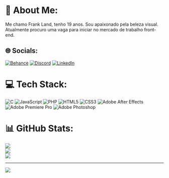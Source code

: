 # 💫 About Me:
Me chamo Frank Land, tenho 19 anos. Sou apaixonado pela beleza visual. <br>Atualmente procuro uma vaga para iniciar no mercado de trabalho front-end.


## 🌐 Socials:
[![Behance](https://img.shields.io/badge/Behance-1769ff?logo=behance&logoColor=white)](https://behance.net/frankland3) [![Discord](https://img.shields.io/badge/Discord-%237289DA.svg?logo=discord&logoColor=white)](htttps://discord.gg/land#9259) [![LinkedIn](https://img.shields.io/badge/LinkedIn-%230077B5.svg?logo=linkedin&logoColor=white)](https://linkedin.com/in/frank-land-b74354257) 

# 💻 Tech Stack:
![C](https://img.shields.io/badge/c-%2300599C.svg?style=for-the-badge&logo=c&logoColor=white) ![JavaScript](https://img.shields.io/badge/javascript-%23323330.svg?style=for-the-badge&logo=javascript&logoColor=%23F7DF1E) ![PHP](https://img.shields.io/badge/php-%23777BB4.svg?style=for-the-badge&logo=php&logoColor=white) ![HTML5](https://img.shields.io/badge/html5-%23E34F26.svg?style=for-the-badge&logo=html5&logoColor=white) ![CSS3](https://img.shields.io/badge/css3-%231572B6.svg?style=for-the-badge&logo=css3&logoColor=white) ![Adobe After Effects](https://img.shields.io/badge/Adobe%20After%20Effects-9999FF.svg?style=for-the-badge&logo=Adobe%20After%20Effects&logoColor=white) ![Adobe Premiere Pro](https://img.shields.io/badge/Adobe%20Premiere%20Pro-9999FF.svg?style=for-the-badge&logo=Adobe%20Premiere%20Pro&logoColor=white) ![Adobe Photoshop](https://img.shields.io/badge/adobephotoshop-%2331A8FF.svg?style=for-the-badge&logo=adobephotoshop&logoColor=white)
# 📊 GitHub Stats:
![](https://github-readme-stats.vercel.app/api?username=LandSantos&theme=radical&hide_border=true&include_all_commits=false&count_private=true)<br/>
![](https://github-readme-streak-stats.herokuapp.com/?user=LandSantos&theme=radical&hide_border=true)<br/>
![](https://github-readme-stats.vercel.app/api/top-langs/?username=LandSantos&theme=radical&hide_border=true&include_all_commits=false&count_private=true&layout=compact)

---
[![](https://visitcount.itsvg.in/api?id=LandSantos&icon=2&color=1)](https://visitcount.itsvg.in)

<!-- Proudly created with GPRM ( https://gprm.itsvg.in ) -->
